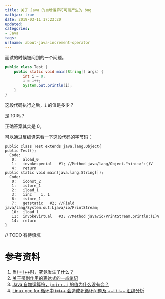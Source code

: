 ```yaml
---
title: 关于 Java 的自增运算符可能产生的 bug
mathjax: true
date: 2019-03-11 17:23:20
updated:
categories:
- Java
tags:
urlname: about-java-increment-operator
---
```


面试的时候被问到的一个问题。

<!-- more -->

```java
public class Test {
    public static void main(String[] args) {
        int i = 0;
        i = i++;
        System.out.println(i);
    }
}
```

这段代码执行之后，`i` 的值是多少？

是 10 吗？

正确答案其实是 0。

可以通过反编译来看一下这段代码的字节码：

```
public class Test extends java.lang.Object{
public Test();
  Code:
   0:	aload_0
   1:	invokespecial	#1; //Method java/lang/Object."<init>":()V
   4:	return
public static void main(java.lang.String[]);
  Code:
   0:	iconst_2
   1:	istore_1
   2:	iload_1
   3:	iinc	1, 1
   6:	istore_1
   7:	getstatic	#2; //Field java/lang/System.out:Ljava/io/PrintStream;
   10:	iload_1
   11:	invokevirtual	#3; //Method java/io/PrintStream.println:(I)V
   14:	return
}
```

// TODO 有待填坑

# 参考资料

1. [当i = i++时，究竟发生了什么？](http://www.pulpcode.cn/2012/10/19/what-happen-when-i-assign-increase/)
2. [关于带副作用的表达式的一点笔记](https://rednaxelafx.iteye.com/blog/132187)
3. [Java 自加运算符，j = j++，j 的值为什么没有变？](https://www.zhihu.com/question/19669308/answer/12795625)
4. [Linux gcc for 循环中 i=i++ 会造成死循环问题及 ++i / i++ 汇编分析](https://blog.csdn.net/a_ran/article/details/42277361)